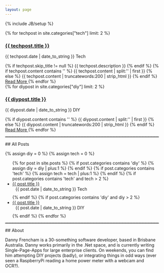 ```yaml
---
layout: page
---
```

{% include JB/setup %}

<div>
<div class="fleft">
{% for techpost in site.categories["tech"] limit: 2 %}
<h3 class="post-title"><a href="{{techpost.url}}">{{ techpost.title }}</a></h3>
<p class="text-primary">{{ techpost.date | date_to_string }}
	<span class="label label-success">Tech</span></p>
{% if techpost.skip_title != null %}
{{ techpost.description }}
{% endif %}
{% if techpost.content contains '<!--more-->' %}
{{ techpost.content | split:'<!--more-->' | first }}
{% else %}
{{ techpost.content | truncatewords:200 | strip_html }}
{% endif %}
<a href="{{ BASE_PATH }}{{ techpost.url }}" class="btn btn-default">
  Read More <span class="glyphicon glyphicon-arrow-right"></span>
</a>
{% endfor %}
</div>

<div class="fright">
{% for diypost in site.categories["diy"] limit: 2 %}
<h3 class="post-title"><a href="{{diypost.url}}" class="post-title">{{ diypost.title }}</a></h3>
<p class="text-primary">{{ diypost.date | date_to_string }}
<span class="label label-danger">DIY</span></p>
{% if diypost.content contains '<!--more-->' %}
{{ diypost.content | split:'<!--more-->' | first }}
{% else %}
{{ diypost.content | truncatewords:200 | strip_html }}
{% endif %}
<a href="{{ BASE_PATH }}{{ diypost.url }}" class="btn btn-default">
  Read More <span class="glyphicon glyphicon-arrow-right"></span>
</a>
{% endfor %}
</div>
</div>
<p style="clear:both;" />
<hr style="margin-top:5px;border-top: dashed 1px; border-color:#808080;">
## All Posts

{% assign diy = 0 %}
{% assign tech = 0 %}

<div class="recentposts">
<ul class="posts">
  {% for post in site.posts %}
  {% if post.categories contains 'diy' %}
    {% assign diy = diy | plus:1 %}
  {% endif %}
  {% if post.categories contains 'tech' %}
    {% assign tech = tech | plus:1 %}
  {% endif %}
  {% if post.categories contains 'tech' and tech > 2 %}
    <li>
    	<a href="{{ BASE_PATH }}{{ post.url }}">{{ post.title }}</a>
    	<div style="padding-left:10px;padding-bottom:10px;">
    		<span>{{ post.date | date_to_string }}</span>
			  <span class="label label-success">Tech</span>
    	</div>
    </li>
  {% endif %}
  {% if post.categories contains 'diy' and diy > 2 %}
    <li>
      <a href="{{ BASE_PATH }}{{ post.url }}">{{ post.title }}</a>
      <div style="padding-left:10px;padding-bottom:10px;">
        <span>{{ post.date | date_to_string }}</span>
        <span class="label label-danger">DIY</span>
      </div>
    </li>
  {% endif %}
  {% endfor %}
</ul>
</div>

<hr style="margin-top:5px;border-top: dashed 1px; border-color:#808080;">
## About

Danny Frencham is a 30-something software developer, based in Brisbane Australia. Danny works primarily in the .Net space, and is currently writing Single-Page-Apps for large enterprise clients. On weekends, you can find him attempting DIY projects (badly), or integrating things in odd ways (ever seen a RaspberryPi reading a home power meter with a webcam and OCR?).
